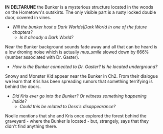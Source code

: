 **IN DELTARUNE** the Bunker is a mysterious structure located in the woods on the Hometown's outskirts. The only visible part is a rusty locked double door, covered in vines.
- _Will the bunker host a <a onclick="loadFile('.md')">Dark Worlds|Dark World</a> in one of the future chapters?_
	- _Is it already a Dark World?_

Near the Bunker background sounds fade away and all that can be heard is a low droning noise which is actually _<a onclick="loadFile('mus_smile.md')">mus_smile</a>_ slowed down by 666% (number associated with <a onclick="loadFile('Doctor W. D. Gaster.md')">Dr. Gaster</a>). 
- _How is the Bunker connected to Dr. Gaster? Is he located underground?_

Snowy and Monster Kid appear near the Bunker in Ch2. From their dialogue we learn that Kris has been spreading rumors that something terrifying is behind the doors.
- _Did Kris ever go into the Bunker? Or witness something happening inside?_
	- _Could this be related to <a onclick="loadFile('Dess Holiday.md')">Dess's</a> disappearance?_

Noelle mentions that she and Kris once explored the forest behind the graveyard - where the Bunker is located - but, strangely, says that they didn't find anything there.
